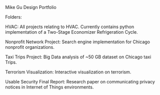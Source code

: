 Mike Gu Design Portfolio

Folders:

HVAC:
All projects relating to HVAC. Currently contains python implementation of a Two-Stage Economizer Refrigeration Cycle.

Nonprofit Network Project:
Search engine implementation for Chicago nonprofit organizations.

Taxi Trips Project:
Big Data analysis of ~50 GB dataset on Chicago taxi Trips.

Terrorism Visualization:
Interactive visualization on terrorism.

Usable Security Final Report:
Research paper on communicating privacy notices in Internet of Things environments.
